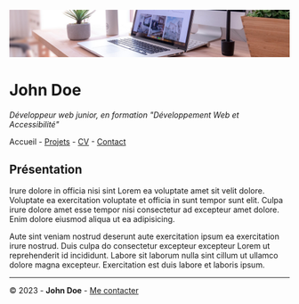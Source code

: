 ![Bannière](img/desk-banner.jpg)

# John Doe


*Développeur web junior, en formation "Développement Web et Accessibilité"*

Accueil - [Projets](Projets.md) - [CV](CV.md) - [Contact](Contact.md)

## Présentation


Irure dolore in officia nisi sint Lorem ea voluptate amet sit velit dolore. Voluptate ea exercitation voluptate et officia in sunt tempor sunt elit. Culpa irure dolore amet esse tempor nisi consectetur ad excepteur amet dolore. Enim dolore eiusmod aliqua ut ea adipisicing.

Aute sint veniam nostrud deserunt aute exercitation ipsum ea exercitation irure nostrud. Duis culpa do consectetur excepteur excepteur Lorem ut reprehenderit id incididunt. Labore sit laborum nulla sint cillum ut ullamco dolore magna excepteur. Exercitation est duis labore et laboris ipsum.

---

© 2023 - **John Doe** - [Me contacter](Contact.md)